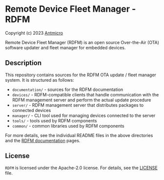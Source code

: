 # Remote Device Fleet Manager - RDFM

Copyright (c) 2023 [Antmicro](https://www.antmicro.com)

Remote Device Fleet Manager (RDFM) is an open source Over-the-Air (OTA) software updater and fleet manager for embedded devices.

## Description

This repository contains sources for the RDFM OTA update / fleet manager system.
It is structured as follows:

- `documentation/` - sources for the RDFM documentation
- `devices/` - RDFM-compatible clients that handle communication with the RDFM management server and perform the actual update procedure
- `server/` - RDFM management server that distributes packages to connected devices
- `manager/` - CLI tool used for managing devices connected to the server
- `tools/` - tools used by RDFM components
- `common/` - common libraries used by RDFM components

For more details, see the individual README files in the above directories and the [RDFM documentation](https://antmicro.github.io/rdfm) pages.

## License

`RDFM` is licensed under the Apache-2.0 license. For details, see the [LICENSE](LICENSE) file.
